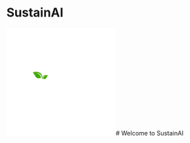# SustainAI
<img src="https://github.com/samer07/SustainAI/blob/main/logo.png" alt="Logo" width="250"/>
# Welcome to SustainAI
